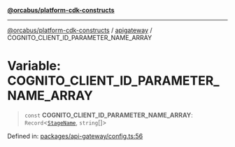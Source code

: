[**@orcabus/platform-cdk-constructs**](../../../../README.md)

***

[@orcabus/platform-cdk-constructs](../../../../README.md) / [apigateway](../README.md) / COGNITO\_CLIENT\_ID\_PARAMETER\_NAME\_ARRAY

# Variable: COGNITO\_CLIENT\_ID\_PARAMETER\_NAME\_ARRAY

> `const` **COGNITO\_CLIENT\_ID\_PARAMETER\_NAME\_ARRAY**: `Record`\<[`StageName`](../../sharedConfig/namespaces/account/type-aliases/StageName.md), `string`[]\>

Defined in: [packages/api-gateway/config.ts:56](https://github.com/OrcaBus/platform-cdk-constructs/blob/main/packages/api-gateway/config.ts#L56)
